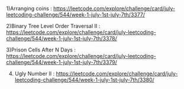 1)Arranging coins : https://leetcode.com/explore/challenge/card/july-leetcoding-challenge/544/week-1-july-1st-july-7th/3377/

2)Binary Tree Level Order Traversal II : https://leetcode.com/explore/challenge/card/july-leetcoding-challenge/544/week-1-july-1st-july-7th/3378/

3)Prison Cells After N Days : https://leetcode.com/explore/challenge/card/july-leetcoding-challenge/544/week-1-july-1st-july-7th/3379/

4) Ugly Number II : https://leetcode.com/explore/challenge/card/july-leetcoding-challenge/544/week-1-july-1st-july-7th/3380/

